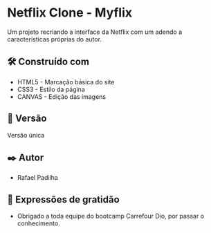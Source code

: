 # Netflix Clone - Myflix

Um projeto recriando a interface da Netflix com um adendo a características próprias do autor.

## 🛠️ Construído com

- HTML5 - Marcação básica do site
- CSS3 - Estilo da página
- CANVAS - Edição das imagens

## 📌 Versão

Versão única

## ✒️ Autor

- Rafael Padilha

## 🎁 Expressões de gratidão

- Obrigado a toda equipe do bootcamp Carrefour Dio, por passar o conhecimento.